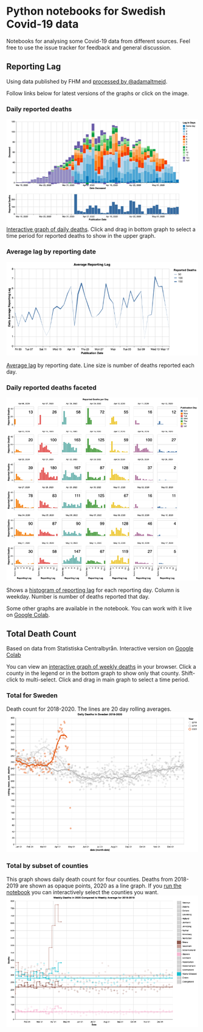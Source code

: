 # Python notebooks for Swedish Covid-19 data
Notebooks for analysing some Covid-19 data from different sources. Feel free to use the issue tracker for feedback and general discussion.

## Reporting Lag
Using data published by FHM and [processed by @adamaltmejd](https://github.com/adamaltmejd/covid).

Follow links below for latest versions of the graphs or click on the image.

### Daily reported deaths
[![](images/example.gif)](https://morberg.github.io/covid-notebook/charts/filter-publication-date.html)
[Interactive graph of daily deaths](https://morberg.github.io/covid-notebook/charts/filter-publication-date.html). Click and drag in bottom graph to select a time period for reported deaths to show in the upper graph.

### Average lag by reporting date
[![](images/lag-chart.png)](https://morberg.github.io/covid-notebook/charts/lag-chart.html)

[Average lag](https://morberg.github.io/covid-notebook/charts/lag-chart.html) by reporting date. Line size is number of deaths reported each day.

### Daily reported deaths faceted
[![](images/daily-reported-deaths.png)](https://morberg.github.io/covid-notebook/charts/daily-reported-deaths.html)

Shows a [histogram of reporting lag](https://morberg.github.io/covid-notebook/charts/daily-reported-deaths.html) for each reporting day. Column is weekday. Number is number of deaths reported that day.

Some other graphs are available in the notebook. You can work with it live on [Google Colab](https://colab.research.google.com/github/morberg/covid-notebook/blob/master/covid-lag-sweden.ipynb).

## Total Death Count
Based on data from Statistiska Centralbyrån. Interactive version on [Google Colab](https://colab.research.google.com/github/morberg/covid-notebook/blob/master/county-data.ipynb)

You can view an [interactive graph of weekly deaths](https://morberg.github.io/covid-notebook/charts/weekly-deaths.html) in your browser. Click a county in the legend or in the bottom graph to show only that county. Shift-click to multi-select. Click and drag in main graph to select a time period.

### Total for Sweden
Death count for 2018-2020. The lines are 20 day rolling averages.
![](images/daily-deaths-total.png?raw=true)

### Total by subset of counties
This graph shows daily death count for four counties. Deaths from 2018-2019 are shown as opaque points, 2020 as a line graph. If you [run the notebook](https://colab.research.google.com/github/morberg/covid-notebook/blob/master/county-data.ipynb) you can interactively select the counties you want.
![](images/daily-deaths-by-county.png?raw=true)
